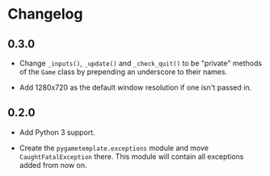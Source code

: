 # Changelog

## 0.3.0

* Change `_inputs()`, `_update()` and `_check_quit()` to be "private" methods
of the `Game` class by prepending an underscore to their names.

* Add 1280x720 as the default window resolution if one isn't passed in.

## 0.2.0

* Add Python 3 support.

* Create the `pygametemplate.exceptions` module and move `CaughtFatalException` there.
This module will contain all exceptions added from now on.

